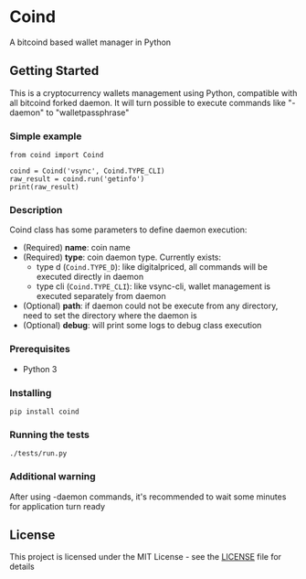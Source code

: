 # Coind
A bitcoind based wallet manager in Python

## Getting Started
This is a cryptocurrency wallets management using Python, compatible with all bitcoind forked daemon.
It will turn possible to execute commands like "-daemon" to "walletpassphrase"

### Simple example
```
from coind import Coind

coind = Coind('vsync', Coind.TYPE_CLI)
raw_result = coind.run('getinfo')
print(raw_result)
```

### Description
Coind class has some parameters to define daemon execution:
- (Required) **name**: coin name
- (Required) **type**: coin daemon type. Currently exists:
  - type d (```Coind.TYPE_D```): like digitalpriced, all commands will be executed directly in daemon
  - type cli (```Coind.TYPE_CLI```): like vsync-cli, wallet management is executed separately from daemon
- (Optional) **path**: if daemon could not be execute from any directory, need to set the directory where the daemon is
- (Optional) **debug**: will print some logs to debug class execution

### Prerequisites
- Python 3

### Installing
```
pip install coind
```

### Running the tests
```
./tests/run.py
```

### Additional warning
After using -daemon commands, it's recommended to wait some minutes for application turn ready

## License
This project is licensed under the MIT License - see the [LICENSE](LICENSE) file for details